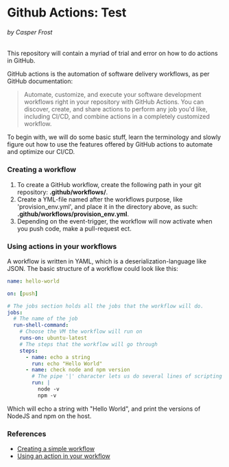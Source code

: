 # Github Actions: Test

###### by Casper Frost

This repository will contain a myriad of trial and error on how to do actions in GitHub.

GitHub actions is the automation of software delivery workflows, as per GitHub documentation:

> Automate, customize, and execute your software development workflows right in your repository with GitHub Actions.
> You can discover, create, and share actions to perform any job you'd like, including CI/CD, and combine actions in a completely customized workflow.

To begin with, we will do some basic stuff, learn the terminology and slowly figure out how to use the features offered by GitHub actions to automate and optimize our CI/CD.

### Creating a workflow

1. To create a GitHub workflow, create the following path in your git repository: **.github/workflows/**.
1. Create a YML-file named after the workflows purpose, like 'provision_env.yml', and place it in the directory above, as such: **.github/workflows/provision_env.yml**.
1. Depending on the event-trigger, the workflow will now activate when you push code, make a pull-request ect.

### Using actions in your workflows

A workflow is written in YAML, which is a deserialization-language like JSON. The basic structure of a workflow could look like this:

```yaml
name: hello-world

on: [push]

# The jobs section holds all the jobs that the workflow will do.
jobs:
  # The name of the job
  run-shell-command:
    # Choose the VM the workflow will run on
    runs-on: ubuntu-latest
    # The steps that the workflow will go through
    steps:
      - name: echo a string
        run: echo "Hello World"
      - name: check node and npm version
        # The pipe '|' character lets us do several lines of scripting in one 'run'
        run: |
          node -v
          npm -v
```

Which will echo a string with "Hello World", and print the versions of NodeJS and npm on the host.

### References

- [Creating a simple workflow](https://github.com/abcafr/github-actions-test/blob/main/.github/workflows/simple.yml)
- [Using an action in your workflow](https://github.com/abcafr/github-actions-test/blob/main/.github/workflows/actions.yml)
